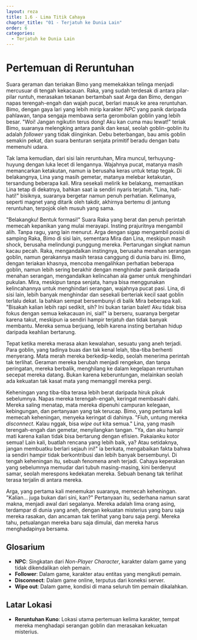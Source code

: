 ```yaml
---
layout: reza
title: 1.6 - Lima Titik Cahaya
chapter_title: "01 - Terjatuh ke Dunia Lain"
order: 6
categories:
  - Terjatuh ke Dunia Lain
---
```

# Pertemuan di Reruntuhan

Suara geraman dan teriakan Bimo yang memekakkan telinga menjadi mercusuar di tengah kekacauan. Raka, yang sudah terdesak di antara pilar-pilar runtuh, merasakan tekanan bertambah saat Arga dan Bimo, dengan napas terengah-engah dan wajah pucat, berlari masuk ke area reruntuhan. Bimo, dengan gaya lari yang lebih mirip karakter *NPC* yang panik daripada pahlawan, tanpa sengaja membawa serta gerombolan goblin yang lebih besar. "Woi! Jangan ngikutin terus dong! Aku kan cuma mau lewat!" teriak Bimo, suaranya melengking antara panik dan kesal, seolah goblin-goblin itu adalah *follower* yang tidak diinginkan. Debu beterbangan, bau amis goblin semakin pekat, dan suara benturan senjata primitif beradu dengan batu memenuhi udara.

Tak lama kemudian, dari sisi lain reruntuhan, Mira muncul, terhuyung-huyung dengan luka lecet di lengannya. Wajahnya pucat, matanya masih memancarkan ketakutan, namun ia berusaha keras untuk tetap tegak. Di belakangnya, Lina yang masih gemetar, matanya melebar ketakutan, tersandung beberapa kali. Mira sesekali melirik ke belakang, memastikan Lina tetap di dekatnya, bahkan saat ia sendiri nyaris terjatuh. "Lina, hati-hati!" bisiknya, suaranya bergetar namun penuh perhatian. Kelimanya, seperti magnet yang ditarik oleh takdir, akhirnya bertemu di jantung reruntuhan, terpojok oleh musuh yang sama.

"Belakangku! Bentuk formasi!" Suara Raka yang berat dan penuh perintah memecah kepanikan yang mulai merayapi. Insting prajuritnya mengambil alih. Tanpa ragu, yang lain menurut. Arga dengan sigap mengambil posisi di samping Raka, Bimo di sisi lain, sementara Mira dan Lina, meskipun masih shock, berusaha melindungi punggung mereka. Pertarungan singkat namun kacau pecah. Raka, mengandalkan instingnya, berusaha menahan serangan goblin, namun gerakannya masih terasa canggung di dunia baru ini. Bimo, dengan teriakan khasnya, mencoba mengalihkan perhatian beberapa goblin, namun lebih sering berakhir dengan menghindar panik daripada menahan serangan, mengandalkan kelincahan ala gamer untuk menghindari pukulan. Mira, meskipun tanpa senjata, hanya bisa menggunakan kelincahannya untuk menghindari serangan, wajahnya pucat pasi. Lina, di sisi lain, lebih banyak menghindar dan sesekali berteriak kecil saat goblin terlalu dekat. Ia bahkan sempat bersembunyi di balik Mira beberapa kali. "Bisakah kalian lebih rapi sedikit, sih? Ini bukan tarian balet! Aku tidak bisa fokus dengan semua kekacauan ini, sial!" ia berseru, suaranya bergetar karena takut, meskipun ia sendiri hampir terjatuh dan tidak banyak membantu. Mereka semua berjuang, lebih karena insting bertahan hidup daripada keahlian bertarung.

Tepat ketika mereka merasa akan kewalahan, sesuatu yang aneh terjadi. Para goblin, yang tadinya buas dan tak kenal lelah, tiba-tiba berhenti menyerang. Mata merah mereka berkedip-kedip, seolah menerima perintah tak terlihat. Geraman mereka berubah menjadi rengekan, dan tanpa peringatan, mereka berbalik, menghilang ke dalam kegelapan reruntuhan secepat mereka datang. Bukan karena keberuntungan, melainkan seolah ada kekuatan tak kasat mata yang memanggil mereka pergi.

Keheningan yang tiba-tiba terasa lebih berat daripada hiruk pikuk sebelumnya. Napas mereka terengah-engah, keringat membasahi dahi. Mereka saling menatap, mata mereka dipenuhi campuran kelegaan, kebingungan, dan pertanyaan yang tak terucap. Bimo, yang pertama kali memecah keheningan, menyeka keringat di dahinya. "Fiuh, untung mereka *disconnect*. Kalau nggak, bisa *wipe out* kita semua." Lina, yang masih terengah-engah dan gemetar, menyilangkan tangan. "Ya, dan aku hampir mati karena kalian tidak bisa bertarung dengan efisien. Pakaianku kotor semua! Lain kali, buatlah rencana yang lebih baik, ya? Atau setidaknya, jangan membuatku berlari sejauh ini!" ia berkata, mengabaikan fakta bahwa ia sendiri hampir tidak berkontribusi dan lebih banyak bersembunyi. Di tengah keheningan itu, sebuah fenomena aneh terjadi. Cahaya keperakan yang sebelumnya memudar dari tubuh masing-masing, kini berdenyut samar, seolah merespons kedekatan mereka. Sebuah benang tak terlihat terasa terjalin di antara mereka.

Arga, yang pertama kali menemukan suaranya, memecah keheningan. "Kalian... juga bukan dari sini, kan?" Pertanyaan itu, sederhana namun sarat makna, menjadi awal dari segalanya. Mereka adalah lima orang asing, terdampar di dunia yang aneh, dengan kekuatan misterius yang baru saja mereka rasakan, dan ancaman tak terlihat yang baru saja pergi. Mereka tahu, petualangan mereka baru saja dimulai, dan mereka harus menghadapinya bersama.

## Glosarium

*   **NPC**: Singkatan dari *Non-Player Character*, karakter dalam game yang tidak dikendalikan oleh pemain.
*   **Follower**: Dalam game, karakter atau entitas yang mengikuti pemain.
*   **Disconnect**: Dalam game online, terputus dari koneksi server.
*   **Wipe out**: Dalam game, kondisi di mana seluruh tim pemain dikalahkan.

## Latar Lokasi

*   **Reruntuhan Kuno**: Lokasi utama pertemuan kelima karakter, tempat mereka menghadapi serangan goblin dan merasakan kekuatan misterius.
